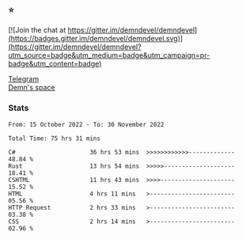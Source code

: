 ### :star:

[![Join the chat at https://gitter.im/demndevel/demndevel](https://badges.gitter.im/demndevel/demndevel.svg)](https://gitter.im/demndevel/demndevel?utm_source=badge&utm_medium=badge&utm_campaign=pr-badge&utm_content=badge)

[Telegram](https://t.me/demnometa) <br>
[Demn's space](http://demns.space)

### Stats

<!--START_SECTION:waka-->

```text
From: 15 October 2022 - To: 30 November 2022

Total Time: 75 hrs 31 mins

C#                     36 hrs 53 mins  >>>>>>>>>>>>-------------   48.84 %
Rust                   13 hrs 54 mins  >>>>>--------------------   18.41 %
CSHTML                 11 hrs 43 mins  >>>>---------------------   15.52 %
HTML                   4 hrs 11 mins   >------------------------   05.56 %
HTTP Request           2 hrs 33 mins   >------------------------   03.38 %
CSS                    2 hrs 14 mins   >------------------------   02.96 %
```

<!--END_SECTION:waka-->
